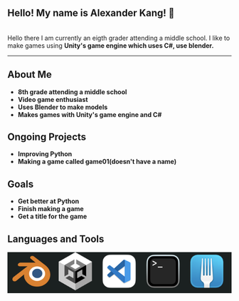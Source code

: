 ## Hello! My name is Alexander Kang! 👋

<br/>
Hello there I am currently an eigth grader attending a middle school. I like to make games using <strong>Unity's game engine<strong/> which uses <strong>C#<strong/>, use <strong>blender<strong/>.

---

## About Me

- 8th grade attending a middle school
- Video game enthusiast
- Uses Blender to make models
- Makes games with Unity's game engine and C#

## Ongoing Projects

- Improving Python
- Making a game called game01(doesn't have a name)

## Goals

- Get better at Python
- Finish making a game
- Get a title for the game

## Languages and Tools

![](<![](2022-03-06-14-02-49.png).png>)

